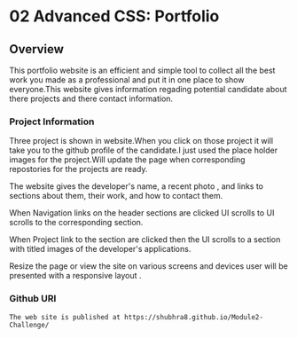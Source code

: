 # 02 Advanced CSS: Portfolio

## Overview

This portfolio website is an efficient and simple tool to collect all the best work you made as a professional and put it in one place to show everyone.This website gives information regading potential candidate about there projects and there contact information.

### Project Information

Three project is shown in website.When you click on those project it will take you to the github profile of the candidate.I just used the place holder images for the project.Will update the page when corresponding repostories for the projects are ready.

The website gives the developer's name, a recent photo , and links to sections about them, their work, and how to contact them.

When Navigation links on the header sections are clicked UI scrolls to UI scrolls to the corresponding section.

When Project link to the section are clicked then the UI scrolls to a section with titled images of the developer's applications.

Resize the page or view the site on various screens and devices user will be presented with a responsive layout .

### Github URl

    The web site is published at https://shubhra8.github.io/Module2-Challenge/
